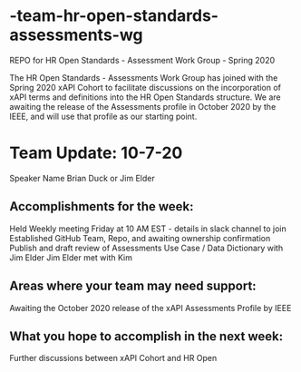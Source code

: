 # -team-hr-open-standards-assessments-wg
REPO for HR Open Standards - Assessment Work Group - Spring 2020

The HR Open Standards - Assessments Work Group has joined with the Spring 2020 xAPI Cohort to facilitate discussions on the incorporation of xAPI terms and definitions into the HR Open Standards structure. We are awaiting the release of the Assessments profile in October 2020 by the IEEE, and will use that profile as our starting point.


# Team Update: 10-7-20

Speaker Name Brian Duck or Jim Elder


## Accomplishments for the week:
Held Weekly meeting Friday at 10 AM EST - details in slack channel to join
Established GitHub Team, Repo, and awaiting ownership confirmation
Publish and draft review of Assessments Use Case / Data Dictionary with Jim Elder
Jim Elder met with Kim 

## Areas where your team may need support:
Awaiting the October 2020 release of the xAPI Assessments Profile by IEEE

## What you hope to accomplish in the next week:
Further discussions between xAPI Cohort and HR Open
